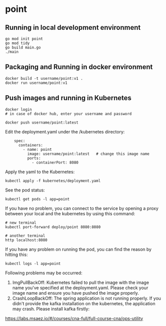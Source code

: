 # point

## Running in local development environment

```
go mod init point
go mod tidy 
go build main.go
./main

```

## Packaging and Running in docker environment

```
docker build -t username/point:v1 .
docker run username/point:v1
```

## Push images and running in Kubernetes

```
docker login 
# in case of docker hub, enter your username and password

docker push username/point:latest
```

Edit the deployment.yaml under the /kubernetes directory:
```
    spec:
      containers:
        - name: point
          image: username/point:latest   # change this image name
          ports:
            - containerPort: 8080

```

Apply the yaml to the Kubernetes:
```
kubectl apply -f kubernetes/deployment.yaml
```

See the pod status:
```
kubectl get pods -l app=point
```

If you have no problem, you can connect to the service by opening a proxy between your local and the kubernetes by using this command:
```
# new terminal
kubectl port-forward deploy/point 8080:8080

# another terminal
http localhost:8080
```

If you have any problem on running the pod, you can find the reason by hitting this:
```
kubectl logs -l app=point
```

Following problems may be occurred:

1. ImgPullBackOff:  Kubernetes failed to pull the image with the image name you've specified at the deployment.yaml. Please check your image name and ensure you have pushed the image properly.
1. CrashLoopBackOff: The spring application is not running properly. If you didn't provide the kafka installation on the kubernetes, the application may crash. Please install kafka firstly:

https://labs.msaez.io/#/courses/cna-full/full-course-cna/ops-utility

